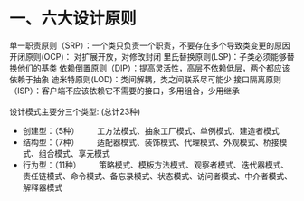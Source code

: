 # 一、六大设计原则
单一职责原则（SRP）：一个类只负责一个职责，不要存在多个导致类变更的原因
开闭原则(OCP)： 对扩展开放，对修改封闭
里氏替换原则(LSP)：子类必须能够替换他们的基类
依赖倒置原则（DIP）：提高灵活性，高层不依赖低层，两个都应该依赖于抽象
迪米特原则(LOD)：类间解耦，类之间联系尽可能少
接口隔离原则（ISP）：客户端不应该依赖它不需要的接口，多用组合，少用继承
<br/>
<br/>
设计模式主要分三个类型:  (总计23种)
* 创建型：（5种）
&emsp;&emsp;工方法模式、抽象工厂模式、单例模式、建造者模式
* 结构型：（7种）
&emsp;&emsp;适配器模式、装饰模式、代理模式、外观模式、桥接模式、组合模式、享元模式
* 行为型：（11种）
&emsp;&emsp;策略模式、模板方法模式、观察者模式、迭代器模式、责任链模式、命令模式、备忘录模式、状态模式、访问者模式、中介者模式、解释器模式
